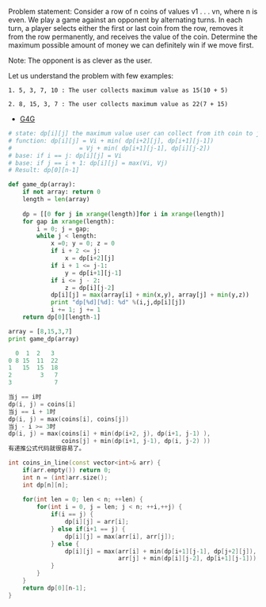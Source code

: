 Problem statement: Consider a row of n coins of values v1 . . . vn, where n is even. We play a game against an opponent by alternating turns. In each turn, a player selects either the first or last coin from the row, removes it from the row permanently, and receives the value of the coin. Determine the maximum possible amount of money we can definitely win if we move first.

Note: The opponent is as clever as the user.

Let us understand the problem with few examples:

    1. 5, 3, 7, 10 : The user collects maximum value as 15(10 + 5)

    2. 8, 15, 3, 7 : The user collects maximum value as 22(7 + 15)


* [G4G](http://www.geeksforgeeks.org/dynamic-programming-set-31-optimal-strategy-for-a-game/)


```python
# state: dp[i][j] the maximum value user can collect from ith coin to jth coin
# function: dp[i][j] = Vi + min( dp[i+2][j], dp[i+1][j-1]) 
#                   = Vj + min( dp[i+1][j-1], dp[i][j-2])
# base: if i == j: dp[i][j] = Vi
# base: if j == i + 1: dp[i][j] = max(Vi, Vj)
# Result: dp[0][n-1]

def game_dp(array):
    if not array: return 0
    length = len(array)
    
    dp = [[0 for j in xrange(length)]for i in xrange(length)]
    for gap in xrange(length):
        i = 0; j = gap; 
        while j < length:
            x =0; y = 0; z = 0
            if i + 2 <= j:
                x = dp[i+2][j]
            if i + 1 <= j-1:
                y = dp[i+1][j-1]
            if i <= j - 2:
                z = dp[i][j-2]
            dp[i][j] = max(array[i] + min(x,y), array[j] + min(y,z))
            print "dp[%d][%d]: %d" %(i,j,dp[i][j])
            i += 1; j += 1
    return dp[0][length-1]

array = [8,15,3,7]
print game_dp(array)

  0  1  2   3
0 8 15  11  22
1   15  15  18
2        3   7
3            7

```


```c++
当j == i时
dp(i, j) = coins[i]
当j == i + 1时
dp(i, j) = max(coins[i], coins[j])
当j - i >= 3时
dp(i, j) = max(coins[i] + min(dp(i+2, j), dp(i+1, j-1) ), 
               coins[j] + min(dp(i+1, j-1), dp(i, j-2) ))
有递推公式代码就很容易了。

int coins_in_line(const vector<int>& arr) {
    if(arr.empty()) return 0;
    int n = (int)arr.size();
    int dp[n][n];
    
    for(int len = 0; len < n; ++len) {
        for(int i = 0, j = len; j < n; ++i,++j) {
            if(i == j) {
                dp[i][j] = arr[i];
            } else if(i+1 == j) {
                dp[i][j] = max(arr[i], arr[j]);
            } else {
                dp[i][j] = max(arr[i] + min(dp[i+1][j-1], dp[j+2][j]),
                               arr[j] + min(dp[i][j-2], dp[i+1][j-1]));
            }
        }
    }
    return dp[0][n-1];
}

```
